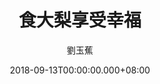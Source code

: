 ---
issue: 292
title: 食大梨享受幸福
author: 劉玉蕉
language: 大埔
date: 2018-09-13T00:00:00.000+08:00
topic: 物產
difficulty: 2
wikidata: Q98096173
wikidata_link: https://www.wikidata.org/wiki/Q98096173
author_wikidata_link: https://www.wikidata.org/wiki/Q98096359
author_wikidata: Q98096359
---